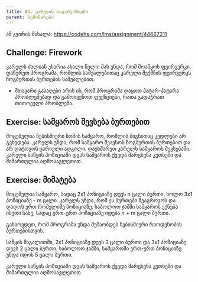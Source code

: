 ```yaml
---
title: 04. კარელის სავარჯიშოები
parent: სემინარები
---
```


ამ კვირის მასალა:
<https://codehs.com/lms/assignment/44667211>

## Challenge: Firework

კარელს ძალიან უხარია ახალი წელი! მას უნდა, რომ მოაწყოს ფეირვერკი. დაწერეთ პროგრამა, რომლის საშუალებითაც კარელი შექმნის ფეირვერკს ჩოგბურთის ბურთების საშუალებით. 

- მთავარი გასაღები არის ის, რომ პროგრამა დაყოთ პატარ-პატარა პრობლემებად და გამოიყენოთ ფუქნციები, რათა გადაჭრათ თითოეული პრობლემა.


## Exercise: სამყაროს შევსება ბურთებით

მოცემულია ნებისმიერი ზომის სამყარო, რომლის შიგნითაც კედლები არ გვხვდება. კარელს უნდა, რომ სამყარო შეავსოს ჩოგბურთის ბურთებით და არ დატოვოს ცარიელი ადგილი. დაეხმარეთ კარელს სამყაროს შევსებაში. 
კარელი საწყის პოზიციაში დგას სამყაროს ქვედა მარცხენა კუთხეში და მიმართულია აღმოსავლეთით.



## Exercise: მიმატება

მოცემულია სამყარო, სადაც 2x1 პოზიციაზე დევს n ცალი ბურთი, ხოლო 3x1 პოზიციაზე - m ცალი. კარელს უნდა, რომ ეს ბურთები შეაგროვოს და დადოს ერთ რომელიმე პოზიციაზე. საბოლოო ჯამში სამყაროს ექნება ისეთი სახე, სადაც ერთ-ერთ პოზიციაზე იდება n + m ცალი ბურთი.

გახსოვდეთ, რომ პროგრამა უნდა მუშაობდეს ნებისმიერი რაოდენობის ბურთებისთვის.

საწყის მაგალითში, 2x1 პოზიციაზე დევს 3 ცალი ბურთი და 3x1 პოზიციაზე დევს 2 ცალი ბურთი. საბოლოო ჯამში, სამყაროში ერთ-ერთ პოზიციაზე უნდა იდოს 5 ცალი ბურთი.

კარელი საწყის პოზიციაში დგას სამყაროს ქვედა მარცხენა კუთხეში და მიმართულია აღმოსავლეთით.


